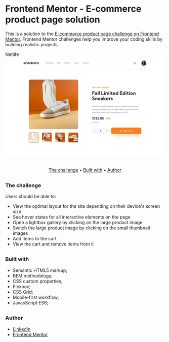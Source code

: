 # Frontend Mentor - E-commerce product page solution

This is a solution to the [E-commerce product page challenge on Frontend Mentor](https://www.frontendmentor.io/challenges/ecommerce-product-page-UPsZ9MJp6). Frontend Mentor challenges help you improve your coding skills by building realistic projects.

Netlife
![Ecommerce](./design/desktop-design.jpg)

## <!-- linha -->

<p align="center">
  <a href="#the-challenge">The challenge</a> •
  <a href="#built-with">Built with</a> •
  <a href="#author">Author</a>
</p>

## <!-- linha -->

<h3 id="the-challenge">The challenge</h3>
Users should be able to:

- View the optimal layout for the site depending on their device's screen size
- See hover states for all interactive elements on the page
- Open a lightbox gallery by clicking on the large product image
- Switch the large product image by clicking on the small thumbnail images
- Add items to the cart
- View the cart and remove items from it

## <!-- linha -->

<h3 id="built-with">Built with</h3>

- Semantic HTML5 markup;
- BEM methodology;
- CSS custom properties;
- Flexbox;
- CSS Grid;
- Mobile-first workflow;
- JavasScript ES6;

## <!-- linha -->

<h3 id="author">Author</h3>

- [LinkedIn](https://www.linkedin.com/in/devhelenalves)
- [Frontend Mentor](https://www.frontendmentor.io/profile/helenalvesdev)
